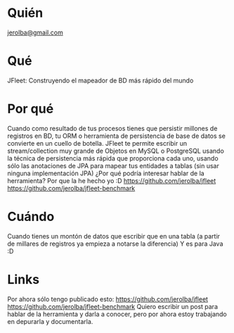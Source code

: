 # Quién
jerolba@gmail.com
# Qué
JFleet: Construyendo el mapeador de BD más rápido del mundo
# Por qué
Cuando como resultado de tus procesos tienes que persistir millones de registros en BD, tu ORM o herramienta de persistencia de base de datos se convierte en un cuello de botella.
JFleet te permite escribir un stream/collection muy grande de Objetos en MySQL o PostgreSQL usando la técnica de persistencia más rápida que proporciona cada uno, usando sólo las anotaciones de JPA para mapear tus entidades a tablas (sin usar ninguna implementación JPA)
¿Por qué podría interesar hablar de la herramienta? Por que la he hecho yo :D
https://github.com/jerolba/jfleet
https://github.com/jerolba/jfleet-benchmark
# Cuándo
Cuando tienes un montón de datos que escribir que en una tabla (a partir de millares de registros ya empieza a notarse la diferencia)
Y es para Java :D
# Links
Por ahora sólo tengo publicado esto:
https://github.com/jerolba/jfleet
https://github.com/jerolba/jfleet-benchmark
Quiero escribir un post para hablar de la herramienta y darla a conocer, pero por ahora estoy trabajando en depurarla y documentarla.
